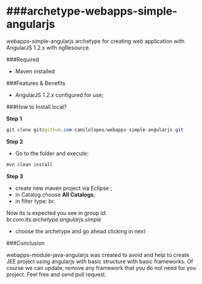 ###archetype-webapps-simple-angularjs
================================

webapps-simple-angularjs archetype for creating web application with AngularJS 1.2.x with ngResource.

###Required 

* Maven installed 

###Features & Benefits 
 
* AngularJS 1.2.x configured for use;

###How to Install local?

**Step 1**

```java
git clone git@github.com:camilolopes/webapps-simple-angularjs.git
```

**Step 2**

* Go to the folder and execute: 

```java
mvn clean install 
```

**Step 3**

* create new maven project via Eclipse ;
* in Catalog choose **All Catalogs**;
* in filter type: br.

Now its is expected you see in group id: *br.com.its.archetype.angularjs.simple*

* choose the archetype and go ahead clicking in next 


###Conclusion 

webapps-module-java-angularjs was created to avoid and help to create JEE project using angularjs with basic structure with basic frameworks. Of course we can update, remove any framework that you do not need for you project. Feel free and send pull request. 
